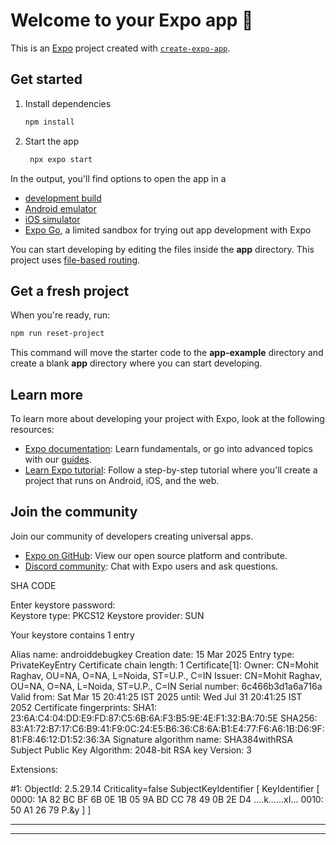 # Welcome to your Expo app 👋

This is an [Expo](https://expo.dev) project created with [`create-expo-app`](https://www.npmjs.com/package/create-expo-app).

## Get started

1. Install dependencies

   ```bash
   npm install
   ```

2. Start the app

   ```bash
    npx expo start
   ```

In the output, you'll find options to open the app in a

- [development build](https://docs.expo.dev/develop/development-builds/introduction/)
- [Android emulator](https://docs.expo.dev/workflow/android-studio-emulator/)
- [iOS simulator](https://docs.expo.dev/workflow/ios-simulator/)
- [Expo Go](https://expo.dev/go), a limited sandbox for trying out app development with Expo

You can start developing by editing the files inside the **app** directory. This project uses [file-based routing](https://docs.expo.dev/router/introduction).

## Get a fresh project

When you're ready, run:

```bash
npm run reset-project
```

This command will move the starter code to the **app-example** directory and create a blank **app** directory where you can start developing.

## Learn more

To learn more about developing your project with Expo, look at the following resources:

- [Expo documentation](https://docs.expo.dev/): Learn fundamentals, or go into advanced topics with our [guides](https://docs.expo.dev/guides).
- [Learn Expo tutorial](https://docs.expo.dev/tutorial/introduction/): Follow a step-by-step tutorial where you'll create a project that runs on Android, iOS, and the web.

## Join the community

Join our community of developers creating universal apps.

- [Expo on GitHub](https://github.com/expo/expo): View our open source platform and contribute.
- [Discord community](https://chat.expo.dev): Chat with Expo users and ask questions.



SHA CODE

Enter keystore password:  
Keystore type: PKCS12
Keystore provider: SUN

Your keystore contains 1 entry

Alias name: androiddebugkey
Creation date: 15 Mar 2025
Entry type: PrivateKeyEntry
Certificate chain length: 1
Certificate[1]:
Owner: CN=Mohit Raghav, OU=NA, O=NA, L=Noida, ST=U.P., C=IN
Issuer: CN=Mohit Raghav, OU=NA, O=NA, L=Noida, ST=U.P., C=IN
Serial number: 6c466b3d1a6a716a
Valid from: Sat Mar 15 20:41:25 IST 2025 until: Wed Jul 31 20:41:25 IST 2052
Certificate fingerprints:
         SHA1: 23:6A:C4:04:DD:E9:FD:87:C5:6B:6A:F3:B5:9E:4E:F1:32:BA:70:5E
         SHA256: 83:A1:72:B7:17:C6:B9:41:F9:0C:24:E5:B6:36:C8:6A:B1:E4:77:F6:A6:1B:D6:9F:81:F8:46:12:D1:52:36:3A
Signature algorithm name: SHA384withRSA
Subject Public Key Algorithm: 2048-bit RSA key
Version: 3

Extensions: 

#1: ObjectId: 2.5.29.14 Criticality=false
SubjectKeyIdentifier [
KeyIdentifier [
0000: 1A 82 BC BF 6B 0E 1B 05   9A BD CC 78 49 0B 2E D4  ....k......xI...
0010: 50 A1 26 79                                        P.&y
]
]



*******************************************
*******************************************